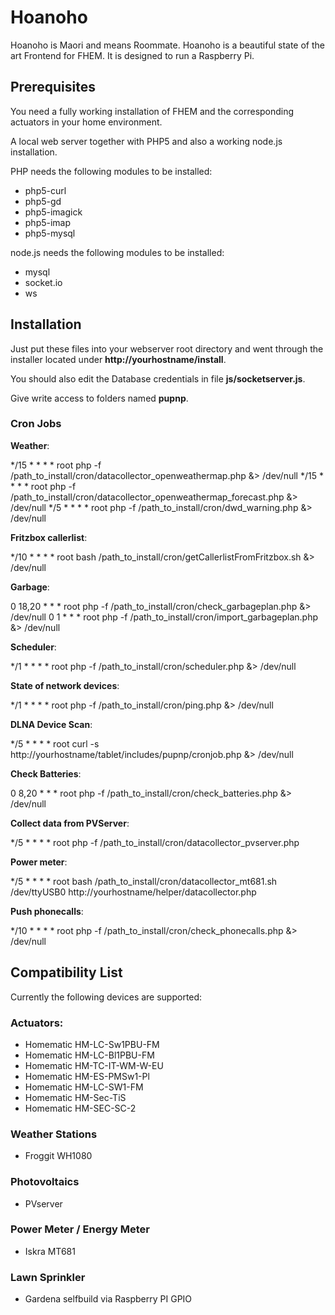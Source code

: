 # Hoanoho
Hoanoho is Maori and means Roommate. Hoanoho is a beautiful state of the art Frontend for FHEM.
It is designed to run a Raspberry Pi.


## Prerequisites

You need a fully working installation of FHEM and the corresponding actuators in your home environment.

A local web server together with PHP5 and also a working node.js installation.

PHP needs the following modules to be installed:

* php5-curl
* php5-gd
* php5-imagick
* php5-imap
* php5-mysql

node.js needs the following modules to be installed:

* mysql
* socket.io
* ws

## Installation
Just put these files into your webserver root directory and went through the installer located under **http://yourhostname/install**.

You should also edit the Database credentials in file **js/socketserver.js**.

Give write access to folders named **pupnp**.

### Cron Jobs
**Weather**:

*/15 * * * * root php -f /path_to_install/cron/datacollector_openweathermap.php &> /dev/null
*/15 * * * * root php -f /path_to_install/cron/datacollector_openweathermap_forecast.php &> /dev/null
*/5 * * * * root php -f /path_to_install/cron/dwd_warning.php &> /dev/null

**Fritzbox callerlist**:

*/10 * * * * root bash /path_to_install/cron/getCallerlistFromFritzbox.sh &> /dev/null

**Garbage**:

0 18,20 * * * root php -f /path_to_install/cron/check_garbageplan.php &> /dev/null
0 1 * * * root php -f /path_to_install/cron/import_garbageplan.php &> /dev/null

**Scheduler**:

*/1 * * * * root php -f /path_to_install/cron/scheduler.php &> /dev/null

**State of network devices**:

*/1 * * * * root php -f /path_to_install/cron/ping.php &> /dev/null

**DLNA Device Scan**:

*/5 * * * * root curl -s http://yourhostname/tablet/includes/pupnp/cronjob.php &> /dev/null

**Check Batteries**:

0 8,20 * * * root php -f /path_to_install/cron/check_batteries.php &> /dev/null

**Collect data from PVServer**:

*/5 * * * * root php -f /path_to_install/cron/datacollector_pvserver.php

**Power meter**:

*/5 * * * * root bash  /path_to_install/cron/datacollector_mt681.sh /dev/ttyUSB0 http://yourhostname/helper/datacollector.php

**Push phonecalls**:

*/10 * * * * root php -f /path_to_install/cron/check_phonecalls.php &> /dev/null 

## Compatibility List

Currently the following devices are supported:

### Actuators:
* Homematic HM-LC-Sw1PBU-FM
* Homematic HM-LC-Bl1PBU-FM
* Homematic HM-TC-IT-WM-W-EU
* Homematic HM-ES-PMSw1-Pl
* Homematic HM-LC-SW1-FM
* Homematic HM-Sec-TiS
* Homematic HM-SEC-SC-2

### Weather Stations
* Froggit WH1080

### Photovoltaics
* PVserver

### Power Meter / Energy Meter
* Iskra MT681

### Lawn Sprinkler
* Gardena selfbuild via Raspberry PI GPIO
